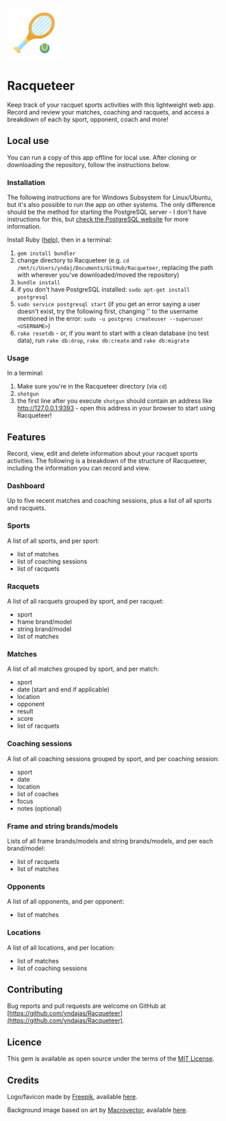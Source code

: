 <img src="public/favicons/mstile-70x70.png" alt="app icon" title="app icon">

# Racqueteer
Keep track of your racquet sports activities with this lightweight web app. Record and review your matches, coaching and racquets, and access a breakdown of each by sport, opponent, coach and more!

## Local use

You can run a copy of this app offline for local use. After cloning or downloading the repository, follow the instructions below.

### Installation

The following instructions are for Windows Subsystem for Linux/Ubuntu, but it's also possible to run the app on other systems. The only difference should be the method for starting the PostgreSQL server - I don't have instructions for this, but <a href="https://www.postgresql.org" target="_blank">check the PostgreSQL website</a> for more information.

Install Ruby (<a href="https://www.ruby-lang.org/en/documentation/installation" target="_blank" title="Ruby installation">help</a>), then in a terminal:
1. `gem install bundler`
2. change directory to Racqueteer (e.g. `cd /mnt/c/Users/yndaj/Documents/GitHub/Racqueteer`, replacing the path with wherever you've downloaded/moved the repository)
3. `bundle install`
4. if you don't have PostgreSQL installed: `sudo apt-get install postgresql`
5. `sudo service postgresql start` (if you get an error saying a user doesn't exist, try the following first, changing '<USERNAME>' to the username mentioned in the error: `sudo -u postgres createuser --superuser <USERNAME>`)
6. `rake resetdb` - or, if you want to start with a clean database (no test data), run `rake db:drop`, `rake db:create` and `rake db:migrate`

### Usage

In a terminal:
1. Make sure you're in the Racqueteer directory (via `cd`)
2. `shotgun`
3. the first line after you execute `shotgun` should contain an address like http://127.0.0.1:9393 - open this address in your browser to start using Racqueteer!

## Features

Record, view, edit and delete information about your racquet sports activities. The following is a breakdown of the structure of Racqueteer, including the information you can record and view.

### Dashboard
Up to five recent matches and coaching sessions, plus a list of all sports and racquets.

### Sports
A list of all sports, and per sport:
- list of matches
- list of coaching sessions
- list of racquets

### Racquets
A list of all racquets grouped by sport, and per racquet:
- sport
- frame brand/model
- string brand/model
- list of matches

### Matches
A list of all matches grouped by sport, and per match:
- sport
- date (start and end if applicable)
- location
- opponent
- result
- score
- list of racquets

### Coaching sessions
A list of all coaching sessions grouped by sport, and per coaching session:
- sport
- date
- location
- list of coaches
- focus
- notes (optional)

### Frame and string brands/models
Lists of all frame brands/models and string brands/models, and per each brand/model:
- list of racquets
- list of matches

### Opponents
A list of all opponents, and per opponent:
- list of matches

### Locations
A list of all locations, and per location:
- list of matches
- list of coaching sessions

## Contributing

Bug reports and pull requests are welcome on GitHub at [https://github.com/yndajas/Racqueteer](https://github.com/yndajas/Racqueteer).

## Licence

This gem is available as open source under the terms of the [MIT License](https://opensource.org/licenses/MIT).

## Credits
Logo/favicon made by <a href="https://www.flaticon.com/authors/freepik" target="_blank">Freepik</a>, available <a href="https://www.flaticon.com/free-icon/tennis_3445655" target="_blank" title="Logo/favicon">here</a>.

Background image based on art by <a href="https://www.freepik.com/macrovector" target="_blank">Macrovector</a>, available <a href="https://www.freepik.com/free-vector/vintage-hand-drawn-sports-action-games-seamless-pattern_10603523.htm" target="_blank" title="Background image">here</a>.
